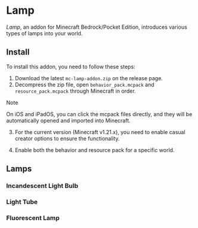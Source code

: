 # Lamp

*Lamp*, an addon for Minecraft Bedrock/Pocket Edition, introduces various types of lamps into your world.

## Install

To install this addon, you need to follow these steps:

1. Download the latest `mc-lamp-addon.zip` on the release page.
2. Decompress the zip file, open `behavior_pack.mcpack` and `resource_pack.mcpack` through Minecraft in order.

  > [!NOTE]
  > On iOS and iPadOS, you can click the mcpack files directly, and they will be automatically opened and imported into Minecraft.

3. For the current version (Minecraft v1.21.x), you need to enable casual creator options to ensure the functionality.

4. Enable both the behavior and resource pack for a specific world.

## Lamps

### Incandescent Light Bulb

### Light Tube

### Fluorescent Lamp
